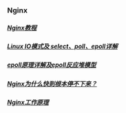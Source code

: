 ### Nginx
##### [Nginx教程][1]
##### [Linux IO模式及 select、poll、epoll详解][2]
##### [epoll原理详解及epoll反应堆模型][3]
##### [Nginx为什么快到根本停不下来？][4]
##### [Nginx工作原理][5]
[1]: https://blog.csdn.net/qq_29677867/article/details/90112120
[2]: https://segmentfault.com/a/1190000003063859
[3]: https://blog.csdn.net/daaikuaichuan/article/details/83862311
[4]: https://mp.weixin.qq.com/s/Od4t6hHO9IRTzJ-QFwMB4Q
[5]: https://blog.csdn.net/huangyaa729/article/details/90644769
